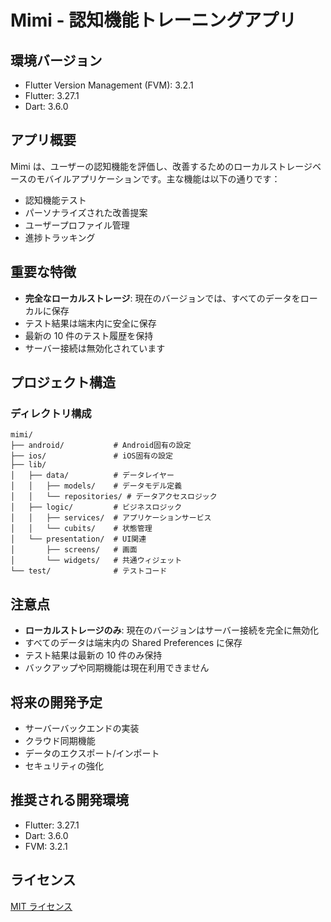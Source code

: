 # Mimi - 認知機能トレーニングアプリ

## 環境バージョン

- Flutter Version Management (FVM): 3.2.1
- Flutter: 3.27.1
- Dart: 3.6.0

## アプリ概要

Mimi は、ユーザーの認知機能を評価し、改善するためのローカルストレージベースのモバイルアプリケーションです。主な機能は以下の通りです：

- 認知機能テスト
- パーソナライズされた改善提案
- ユーザープロファイル管理
- 進捗トラッキング

## 重要な特徴

- **完全なローカルストレージ**: 現在のバージョンでは、すべてのデータをローカルに保存
- テスト結果は端末内に安全に保存
- 最新の 10 件のテスト履歴を保持
- サーバー接続は無効化されています

## プロジェクト構造

### ディレクトリ構成

```
mimi/
├── android/           # Android固有の設定
├── ios/               # iOS固有の設定
├── lib/
│   ├── data/          # データレイヤー
│   │   ├── models/    # データモデル定義
│   │   └── repositories/ # データアクセスロジック
│   ├── logic/         # ビジネスロジック
│   │   ├── services/  # アプリケーションサービス
│   │   └── cubits/    # 状態管理
│   └── presentation/  # UI関連
│       ├── screens/   # 画面
│       └── widgets/   # 共通ウィジェット
└── test/              # テストコード
```

## 注意点

- **ローカルストレージのみ**: 現在のバージョンはサーバー接続を完全に無効化
- すべてのデータは端末内の Shared Preferences に保存
- テスト結果は最新の 10 件のみ保持
- バックアップや同期機能は現在利用できません

## 将来の開発予定

- サーバーバックエンドの実装
- クラウド同期機能
- データのエクスポート/インポート
- セキュリティの強化

## 推奨される開発環境

- Flutter: 3.27.1
- Dart: 3.6.0
- FVM: 3.2.1

## ライセンス

[MIT ライセンス](LICENSE)
